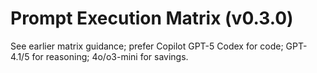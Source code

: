# Prompt Execution Matrix (v0.3.0)

See earlier matrix guidance; prefer Copilot GPT-5 Codex for code; GPT-4.1/5 for reasoning; 4o/o3-mini for savings.

